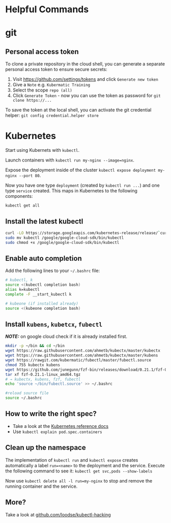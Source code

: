 # Helpful Commands

# git

## Personal access token

To clone a private repository in the cloud shell, you can generate a separate personal access token to ensure secure secrets:
1. Visit https://github.com/settings/tokens and click `Generate new token`   
2. Give a `Note` e.g. `Kubermatic Training`
3. Select the scope `repo (all)`
4. Click `Generate Token` - now you can use the token as password for `git clone https://...`

To save the token at the local shell, you can activate the git credential helper: `git config credential.helper store`

# Kubernetes

Start using Kubernets with `kubectl`.

Launch containers with `kubectl run my-nginx --image=nginx`. 

Expose the deployment inside of the cluster `kubectl expose deployment my-nginx --port 80`.

Now you have one type `deployment` (created by `kubectl run ...`) and one type `service` created. This maps in Kubernetes to the following components:

`kubectl get all`

## Install the latest kubectl

```bash
curl -LO https://storage.googleapis.com/kubernetes-release/release/`curl -s https://storage.googleapis.com/kubernetes-release/release/stable.txt`/bin/linux/amd64/kubectl
sudo mv kubectl /google/google-cloud-sdk/bin/kubectl
sudo chmod +x /google/google-cloud-sdk/bin/kubectl
```

## Enable auto completion

Add the following lines to your `~/.bashrc` file:

```bash
# kubectl, k
source <(kubectl completion bash)
alias k=kubectl
complete -F __start_kubectl k

# kubeone (if installed already)
source <(kubeone completion bash)
```

## Install `kubens`, `kubetcx`, `fubectl`
***NOTE:*** on google cloud check if it is already installed first.

```bash
mkdir -p ~/bin && cd ~/bin
wget https://raw.githubusercontent.com/ahmetb/kubectx/master/kubectx
wget https://raw.githubusercontent.com/ahmetb/kubectx/master/kubens
wget https://rawgit.com/kubermatic/fubectl/master/fubectl.source
chmod 755 kubectx kubens
wget https://github.com/junegunn/fzf-bin/releases/download/0.21.1/fzf-0.21.1-linux_amd64.tgz
tar xf fzf-0.21.1-linux_amd64.tgz
# → kubectx, kubens, fzf, fubectl
echo 'source ~/bin/fubectl.source' >> ~/.bashrc

#reload source file
source ~/.bashrc
```

## How to write the right spec?

* Take a look at the [Kubernetes reference docs](https://kubernetes.io/docs/reference/)
* Use `kubectl explain pod.spec.containers` 

## Clean up the namespace

The implementation of `kubectl run` and `kubectl expose` creates automatically a label `run=<name>` to the deployment and the service. Execute the following command to see it:
`kubectl get svc,pods --show-labels` 

Now use `kubectl delete all -l run=my-nginx` to stop and remove the running container and the service.

## More?

Take a look at [github.com/loodse/kubectl-hacking](https://github.com/loodse/kubectl-hacking)
